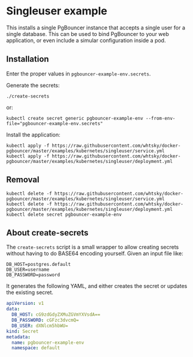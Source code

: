# Singleuser example

This installs a single PgBouncer instance that accepts a single user for a single database.
This can be used to bind PgBouncer to your web application, or even include a simular configuration inside a pod.

## Installation

Enter the proper values in `pgbouncer-example-env.secrets`.

Generate the secrets:

```
./create-secrets
```

or:

```
kubectl create secret generic pgbouncer-example-env --from-env-file="pgbouncer-example-env.secrets"
```

Install the application:

```
kubectl apply -f https://raw.githubusercontent.com/whtsky/docker-pgbouncer/master/examples/kubernetes/singleuser/service.yml
kubectl apply -f https://raw.githubusercontent.com/whtsky/docker-pgbouncer/master/examples/kubernetes/singleuser/deployment.yml
```

## Removal

```
kubectl delete -f https://raw.githubusercontent.com/whtsky/docker-pgbouncer/master/examples/kubernetes/singleuser/service.yml
kubectl delete -f https://raw.githubusercontent.com/whtsky/docker-pgbouncer/master/examples/kubernetes/singleuser/deployment.yml
kubectl delete secret pgbouncer-example-env
```

## About create-secrets

The `create-secrets` script is a small wrapper to allow creating secrets without having to do BASE64 encoding yourself. Given an input file like:

```
DB_HOST=postgres.default
DB_USER=username
DB_PASSWORD=password
```

It generates the following YAML, and either creates the secret or updates the existing secret.

```yaml
apiVersion: v1
data:
  DB_HOST: cG9zdGdyZXMuZGVmYXVsdA==
  DB_PASSWORD: cGFzc3dvcmQ=
  DB_USER: dXNlcm5hbWU=
kind: Secret
metadata:
  name: pgbouncer-example-env
  namespace: default
```
